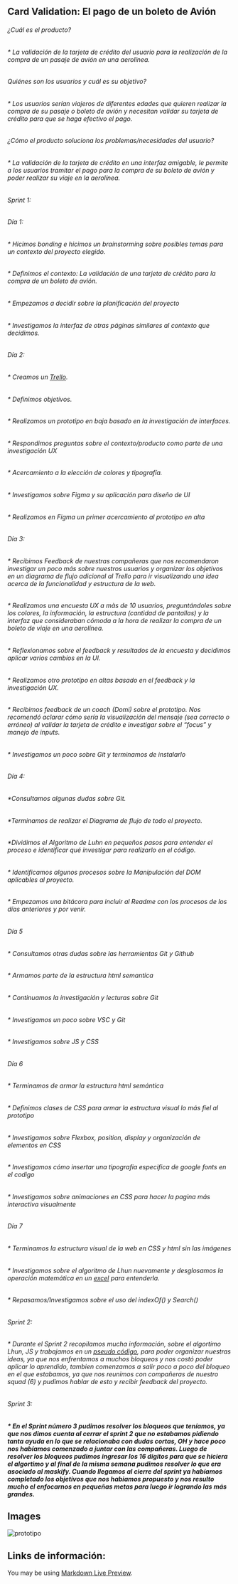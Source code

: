 ## Card Validation: El pago de un boleto de Avión

###### ¿Cuál es el producto?
###### * La validación de la tarjeta de crédito del usuario para la realización de la compra de un pasaje de avión en una aerolínea.

###### Quiénes son los usuarios y cuál es su objetivo?
###### * Los usuarios serían viajeros de diferentes edades que quieren realizar la compra de su pasaje o boleto de avión y necesitan validar su tarjeta de crédito para que se haga efectivo el pago.

###### ¿Cómo el producto soluciona los problemas/necesidades del usuario?
###### *  La validación de la tarjeta de crédito en una interfaz amigable, le permite a los usuarios tramitar el pago para la compra de su boleto de avión y poder realizar su viaje en la aerolínea.

###### Sprint 1:
###### Día 1:
###### * Hicimos bonding e hicimos un brainstorming sobre posibles temas para un contexto del proyecto elegido.
###### * Definimos el contexto: La validación de una tarjeta de crédito para la compra de un boleto de avión.
###### *  Empezamos a decidir sobre la planificación del proyecto
###### * Investigamos la interfaz de otras páginas similares al contexto que decidimos.

###### Día 2:
###### * Creamos un [Trello](https://trello.com/b/xBpw7Swt/card-validation).
###### * Definimos objetivos.
###### * Realizamos un prototipo en baja basado en la investigación de interfaces.
###### *  Respondimos preguntas sobre el contexto/producto como parte de una investigación UX
###### * Acercamiento a la elección de colores y tipografía.
###### * Investigamos sobre Figma y su aplicación para diseño de UI
###### * Realizamos en Figma un primer acercamiento al prototipo en alta


###### Día 3:

###### * Recibimos Feedback de nuestras compañeras que nos recomendaron investigar un poco más sobre nuestros usuarios y organizar los objetivos en un diagrama de flujo adicional al Trello para ir visualizando una idea acerca de la funcionalidad y estructura de la web.
###### * Realizamos una encuesta UX a màs de 10 usuarios, preguntándoles sobre los colores, la información, la estructura (cantidad de pantallas) y la interfaz que consideraban cómoda a la hora de realizar la compra de un boleto de viaje en una aerolínea.
###### * Reflexionamos sobre el feedback y resultados de la encuesta y decidimos aplicar varios cambios en la UI.
###### * Realizamos otro prototipo en altas basado en el feedback y la investigación UX.
###### * Recibimos feedback de un coach (Domi) sobre el prototipo. Nos recomendó aclarar cómo sería la visualización del mensaje (sea correcto o erróneo) al validar la tarjeta de crédito e investigar sobre el “focus” y manejo de inputs.
###### * Investigamos un poco sobre Git y terminamos de instalarlo

###### Día 4:

###### *Consultamos algunas dudas sobre Git.
###### *Terminamos de realizar el Diagrama de flujo de todo el proyecto.
###### *Dividimos el Algoritmo de Luhn en pequeños pasos para entender el proceso e identificar qué investigar para realizarlo en el código.
###### * Identificamos algunos procesos sobre la Manipulación del DOM aplicables al proyecto.
###### * Empezamos una bitácora para incluir al Readme con los procesos de los días anteriores y por venir.

###### Día 5
###### * Consultamos otras dudas sobre las herramientas Git y Github
###### * Armamos parte de la estructura html semantica
###### * Continuamos la investigación y lecturas sobre Git
###### * Investigamos un poco sobre VSC y Git
###### * Investigamos sobre JS y CSS



###### Día 6
###### * Terminamos de armar la estructura html semántica
###### * Definimos clases de CSS para armar la estructura visual lo más fiel al prototipo
###### * Investigamos sobre Flexbox, position, display y organización de elementos en CSS
###### * Investigamos cómo insertar una tipografia especifica de google fonts en el codigo
###### * Investigamos sobre animaciones en CSS para hacer la pagina más interactiva visualmente


###### Día 7
###### * Terminamos la estructura visual de la web en CSS y html sin las imágenes
###### * Investigamos sobre el algoritmo de Lhun nuevamente y desglosamos la operación matemática en un [excel](https://markdownlivepreview.com/) para entenderla. 
###### * Repasamos/Investigamos sobre el uso del indexOf() y Search()


###### Sprint 2:

###### * Durante el Sprint 2 recopilamos mucha información, sobre el algortimo Lhun, JS y trabajamos en un [pseudo código](https://www.figma.com/file/Vw3WbP7j3FPDxmpIYcU9em/Tarjeta-de-credito?node-id=0%3A1), para poder organizar nuestras ideas, ya que nos enfrentamos a muchos bloqueos y nos costó poder aplicar lo aprendido, tambien comenzamos a salir poco a poco del bloqueo en el que estabamos, ya que nos reunimos con compañeras de nuestro squad (6) y pudimos hablar de esto y recibir feedback del proyecto. 

###### Sprint 3:

##### * En el Sprint número 3 pudimos resolver los bloqueos que teníamos, ya que nos dimos cuenta al cerrar el sprint 2 que no estabamos pidiendo tanta ayuda en lo que se relacionaba con dudas cortas, OH y hace poco nos habíamos comenzado a juntar con las compañeras. Luego de resolver los bloqueos pudimos ingresar los 16 digitos para que se hiciera el algortimo y al final de la misma semana pudimos resolver lo que era asociado al maskify. Cuando llegamos al cierre del sprint ya habíamos completado los objetivos que nos habiamos propuesto y nos resulto mucho el enfocarnos en pequeñas metas para luego ir logrando las más grandes.

 
## Images

<img src="/img/prototipobaja.jpg" alt="prototipo"/>

## Links de información:

You may be using [Markdown Live Preview](https://markdownlivepreview.com/).

